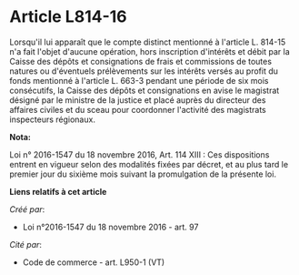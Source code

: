# Article L814-16

Lorsqu'il lui apparaît que le compte distinct mentionné à l'article L. 814-15 n'a fait l'objet d'aucune opération, hors
inscription d'intérêts et débit par la Caisse des dépôts et consignations de frais et commissions de toutes natures ou
d'éventuels prélèvements sur les intérêts versés au profit du fonds mentionné à l'article L. 663-3 pendant une période de six
mois consécutifs, la Caisse des dépôts et consignations en avise le magistrat désigné par le ministre de la justice et placé
auprès du directeur des affaires civiles et du sceau pour coordonner l'activité des magistrats inspecteurs régionaux.

**Nota:**

Loi n° 2016-1547 du 18 novembre 2016, Art. 114 XIII : Ces dispositions entrent en vigueur selon des modalités fixées par
décret, et au plus tard le premier jour du sixième mois suivant la promulgation de la présente loi.

**Liens relatifs à cet article**

_Créé par_:

  - Loi n°2016-1547 du 18 novembre 2016 - art. 97

_Cité par_:

  - Code de commerce - art. L950-1 (VT)

